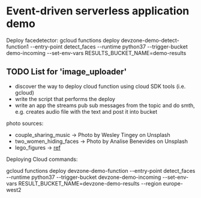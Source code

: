 # Event-driven serverless application demo

Deploy facedetector: gcloud functions deploy devzone-demo-detect-function1 --entry-point detect_faces --runtime python37 --trigger-bucket demo-incoming --set-env-vars RESULTS_BUCKET_NAME=demo-results

## TODO List for 'image_uploader'

* discover the way to deploy cloud function using cloud SDK tools (i.e. gcloud)
* write the script that performs the deploy
* write an app the streams pub sub messages from the topic and do smth, e.g. creates audio file with the text and post it into bucket

photo sources:

* couple_sharing_music -> Photo by Wesley Tingey on Unsplash
* two_women_hiding_faces -> Photo by Analise Benevides on Unsplash
* lego_figures -> [ref](https://www.wallpaperflare.com/star-wars-stormtrooper-lego-minifigs-office-people-situation-wallpaper-uilvo)

Deploying Cloud commands:

gcloud functions deploy devzone-demo-function --entry-point detect_faces --runtime python37 --trigger-bucket devzone-demo-incoming --set-env-vars RESULT_BUCKET_NAME=devzone-demo-results --region europe-west2
